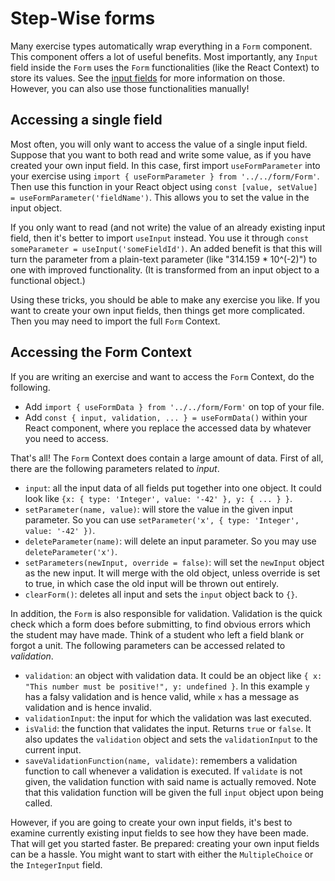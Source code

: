 # Step-Wise forms

Many exercise types automatically wrap everything in a `Form` component. This component offers a lot of useful benefits. Most importantly, any `Input` field inside the `Form` uses the `Form` functionalities (like the React Context) to store its values. See the [input fields](inputs/) for more information on those. However, you can also use those functionalities manually!


## Accessing a single field

Most often, you will only want to access the value of a single input field. Suppose that you want to both read and write some value, as if you have created your own input field. In this case, first import `useFormParameter` into your exercise using `import { useFormParameter } from '../../form/Form'`. Then use this function in your React object using `const [value, setValue] = useFormParameter('fieldName')`. This allows you to set the value in the input object.

If you only want to read (and not write) the value of an already existing input field, then it's better to import `useInput` instead. You use it through `const someParameter = useInput('someFieldId')`. An added benefit is that this will turn the parameter from a plain-text parameter (like "314.159 * 10^(-2)") to one with improved functionality. (It is transformed from an input object to a functional object.)

Using these tricks, you should be able to make any exercise you like. If you want to create your own input fields, then things get more complicated. Then you may need to import the full `Form` Context.


## Accessing the Form Context

If you are writing an exercise and want to access the `Form` Context, do the following.

- Add `import { useFormData } from '../../form/Form'` on top of your file.
- Add `const { input, validation, ... } = useFormData()` within your React component, where you replace the accessed data by whatever you need to access.

That's all! The `Form` Context does contain a large amount of data. First of all, there are the following parameters related to *input*.

- `input`: all the input data of all fields put together into one object. It could look like `{x: { type: 'Integer', value: '-42' }, y: { ... } }`.
- `setParameter(name, value)`: will store the value in the given input parameter. So you can use `setParameter('x', { type: 'Integer', value: '-42' })`.
- `deleteParameter(name)`: will delete an input parameter. So you may use `deleteParameter('x')`.
- `setParameters(newInput, override = false)`: will set the `newInput` object as the new input. It will merge with the old object, unless override is set to true, in which case the old input will be thrown out entirely.
- `clearForm()`: deletes all input and sets the `input` object back to `{}`.

In addition, the `Form` is also responsible for validation. Validation is the quick check which a form does before submitting, to find obvious errors which the student may have made. Think of a student who left a field blank or forgot a unit. The following parameters can be accessed related to *validation*.

- `validation`: an object with validation data. It could be an object like `{ x: "This number must be positive!", y: undefined }`. In this example `y` has a falsy validation and is hence valid, while `x` has a message as validation and is hence invalid.
- `validationInput`: the input for which the validation was last executed.
- `isValid`: the function that validates the input. Returns `true` or `false`. It also updates the `validation` object and sets the `validationInput` to the current input.
- `saveValidationFunction(name, validate)`: remembers a validation function to call whenever a validation is executed. If `validate` is not given, the validation function with said name is actually removed. Note that this validation function will be given the full `input` object upon being called.

However, if you are going to create your own input fields, it's best to examine currently existing input fields to see how they have been made. That will get you started faster. Be prepared: creating your own input fields can be a hassle. You might want to start with either the `MultipleChoice` or the `IntegerInput` field.